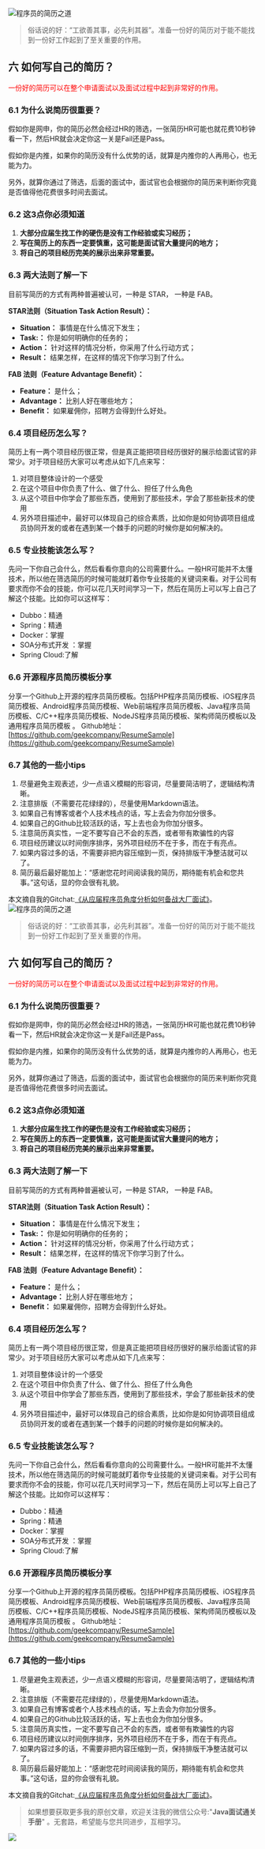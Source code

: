 ![程序员的简历之道](https://user-gold-cdn.xitu.io/2018/7/25/164cf5c26e88cbcd?w=1024&h=902&f=jpeg&s=94869)

> 俗话说的好：“工欲善其事，必先利其器”。准备一份好的简历对于能不能找到一份好工作起到了至关重要的作用。



## 六 如何写自己的简历？

<font color="red">一份好的简历可以在整个申请面试以及面试过程中起到非常好的作用。</font>

### 6.1 为什么说简历很重要？

假如你是网申，你的简历必然会经过HR的筛选，一张简历HR可能也就花费10秒钟看一下，然后HR就会决定你这一关是Fail还是Pass。

假如你是内推，如果你的简历没有什么优势的话，就算是内推你的人再用心，也无能为力。

另外，就算你通过了筛选，后面的面试中，面试官也会根据你的简历来判断你究竟是否值得他花费很多时间去面试。

### 6.2 这3点你必须知道

1. **大部分应届生找工作的硬伤是没有工作经验或实习经历；**
2. **写在简历上的东西一定要慎重，这可能是面试官大量提问的地方；**
3.  **将自己的项目经历完美的展示出来非常重要。**

### 6.3 两大法则了解一下
目前写简历的方式有两种普遍被认可，一种是 STAR， 一种是 FAB。

**STAR法则（Situation Task Action Result）：**

- **Situation：** 事情是在什么情况下发生；
- **Task:：** 你是如何明确你的任务的；
- **Action：** 针对这样的情况分析，你采用了什么行动方式；
- **Result：** 结果怎样，在这样的情况下你学习到了什么。

**FAB 法则（Feature Advantage Benefit）：**

- **Feature：** 是什么；
- **Advantage：** 比别人好在哪些地方；
- **Benefit：** 如果雇佣你，招聘方会得到什么好处。

### 6.4 项目经历怎么写？
简历上有一两个项目经历很正常，但是真正能把项目经历很好的展示给面试官的非常少。对于项目经历大家可以考虑从如下几点来写：

1. 对项目整体设计的一个感受
2. 在这个项目中你负责了什么、做了什么、担任了什么角色
3. 从这个项目中你学会了那些东西，使用到了那些技术，学会了那些新技术的使用
4. 另外项目描述中，最好可以体现自己的综合素质，比如你是如何协调项目组成员协同开发的或者在遇到某一个棘手的问题的时候你是如何解决的。

### 6.5 专业技能该怎么写？
先问一下你自己会什么，然后看看你意向的公司需要什么。一般HR可能并不太懂技术，所以他在筛选简历的时候可能就盯着你专业技能的关键词来看。对于公司有要求而你不会的技能，你可以花几天时间学习一下，然后在简历上可以写上自己了解这个技能。比如你可以这样写：

- Dubbo：精通
- Spring：精通
- Docker：掌握
-  SOA分布式开发 ：掌握
- Spring Cloud:了解


### 6.6 开源程序员简历模板分享

分享一个Github上开源的程序员简历模板。包括PHP程序员简历模板、iOS程序员简历模板、Android程序员简历模板、Web前端程序员简历模板、Java程序员简历模板、C/C++程序员简历模板、NodeJS程序员简历模板、架构师简历模板以及通用程序员简历模板 。
Github地址：[https://github.com/geekcompany/ResumeSample](https://github.com/geekcompany/ResumeSample)

### 6.7 其他的一些小tips

1. 尽量避免主观表述，少一点语义模糊的形容词，尽量要简洁明了，逻辑结构清晰。
2. 注意排版（不需要花花绿绿的），尽量使用Markdown语法。
3. 如果自己有博客或者个人技术栈点的话，写上去会为你加分很多。
4. 如果自己的Github比较活跃的话，写上去也会为你加分很多。
5. 注意简历真实性，一定不要写自己不会的东西，或者带有欺骗性的内容
6. 项目经历建议以时间倒序排序，另外项目经历不在于多，而在于有亮点。
7. 如果内容过多的话，不需要非把内容压缩到一页，保持排版干净整洁就可以了。
8. 简历最后最好能加上：“感谢您花时间阅读我的简历，期待能有机会和您共事。”这句话，显的你会很有礼貌。


本文摘自我的Gitchat:[《从应届程序员角度分析如何备战大厂面试》](https://gitbook.cn/gitchat/activity/5b457a5df64d4d62e64a449a)。
![程序员的简历之道](https://user-gold-cdn.xitu.io/2018/7/25/164cf5c26e88cbcd?w=1024&h=902&f=jpeg&s=94869)

> 俗话说的好：“工欲善其事，必先利其器”。准备一份好的简历对于能不能找到一份好工作起到了至关重要的作用。



## 六 如何写自己的简历？

<font color="red">一份好的简历可以在整个申请面试以及面试过程中起到非常好的作用。</font>

### 6.1 为什么说简历很重要？

假如你是网申，你的简历必然会经过HR的筛选，一张简历HR可能也就花费10秒钟看一下，然后HR就会决定你这一关是Fail还是Pass。

假如你是内推，如果你的简历没有什么优势的话，就算是内推你的人再用心，也无能为力。

另外，就算你通过了筛选，后面的面试中，面试官也会根据你的简历来判断你究竟是否值得他花费很多时间去面试。

### 6.2 这3点你必须知道

1. **大部分应届生找工作的硬伤是没有工作经验或实习经历；**
2. **写在简历上的东西一定要慎重，这可能是面试官大量提问的地方；**
3.  **将自己的项目经历完美的展示出来非常重要。**

### 6.3 两大法则了解一下
目前写简历的方式有两种普遍被认可，一种是 STAR， 一种是 FAB。

**STAR法则（Situation Task Action Result）：**

- **Situation：** 事情是在什么情况下发生；
- **Task:：** 你是如何明确你的任务的；
- **Action：** 针对这样的情况分析，你采用了什么行动方式；
- **Result：** 结果怎样，在这样的情况下你学习到了什么。

**FAB 法则（Feature Advantage Benefit）：**

- **Feature：** 是什么；
- **Advantage：** 比别人好在哪些地方；
- **Benefit：** 如果雇佣你，招聘方会得到什么好处。

### 6.4 项目经历怎么写？
简历上有一两个项目经历很正常，但是真正能把项目经历很好的展示给面试官的非常少。对于项目经历大家可以考虑从如下几点来写：

1. 对项目整体设计的一个感受
2. 在这个项目中你负责了什么、做了什么、担任了什么角色
3. 从这个项目中你学会了那些东西，使用到了那些技术，学会了那些新技术的使用
4. 另外项目描述中，最好可以体现自己的综合素质，比如你是如何协调项目组成员协同开发的或者在遇到某一个棘手的问题的时候你是如何解决的。

### 6.5 专业技能该怎么写？
先问一下你自己会什么，然后看看你意向的公司需要什么。一般HR可能并不太懂技术，所以他在筛选简历的时候可能就盯着你专业技能的关键词来看。对于公司有要求而你不会的技能，你可以花几天时间学习一下，然后在简历上可以写上自己了解这个技能。比如你可以这样写：

- Dubbo：精通
- Spring：精通
- Docker：掌握
-  SOA分布式开发 ：掌握
- Spring Cloud:了解


### 6.6 开源程序员简历模板分享

分享一个Github上开源的程序员简历模板。包括PHP程序员简历模板、iOS程序员简历模板、Android程序员简历模板、Web前端程序员简历模板、Java程序员简历模板、C/C++程序员简历模板、NodeJS程序员简历模板、架构师简历模板以及通用程序员简历模板 。
Github地址：[https://github.com/geekcompany/ResumeSample](https://github.com/geekcompany/ResumeSample)

### 6.7 其他的一些小tips

1. 尽量避免主观表述，少一点语义模糊的形容词，尽量要简洁明了，逻辑结构清晰。
2. 注意排版（不需要花花绿绿的），尽量使用Markdown语法。
3. 如果自己有博客或者个人技术栈点的话，写上去会为你加分很多。
4. 如果自己的Github比较活跃的话，写上去也会为你加分很多。
5. 注意简历真实性，一定不要写自己不会的东西，或者带有欺骗性的内容
6. 项目经历建议以时间倒序排序，另外项目经历不在于多，而在于有亮点。
7. 如果内容过多的话，不需要非把内容压缩到一页，保持排版干净整洁就可以了。
8. 简历最后最好能加上：“感谢您花时间阅读我的简历，期待能有机会和您共事。”这句话，显的你会很有礼貌。


本文摘自我的Gitchat:[《从应届程序员角度分析如何备战大厂面试》](https://gitbook.cn/gitchat/activity/5b457a5df64d4d62e64a449a)。

> 如果想要获取更多我的原创文章，欢迎关注我的微信公众号:"**Java面试通关手册**" 。无套路，希望能与您共同进步，互相学习。

![](https://user-gold-cdn.xitu.io/2018/7/5/1646a3d308a8db1c?w=258&h=258&f=jpeg&s=27034)

